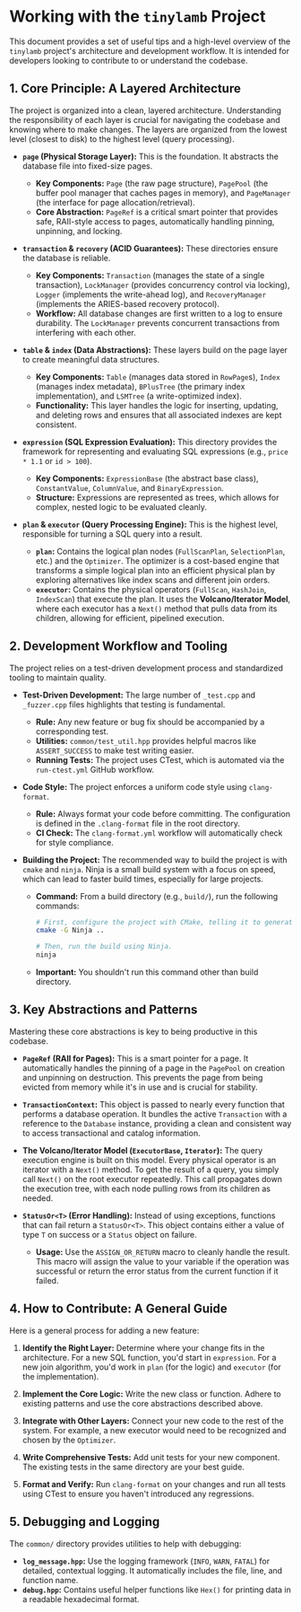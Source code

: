 # Working with the `tinylamb` Project

This document provides a set of useful tips and a high-level overview of the `tinylamb` project's architecture and development workflow. It is intended for developers looking to contribute to or understand the codebase.

## 1. Core Principle: A Layered Architecture

The project is organized into a clean, layered architecture. Understanding the responsibility of each layer is crucial for navigating the codebase and knowing where to make changes. The layers are organized from the lowest level (closest to disk) to the highest level (query processing).

-   **`page` (Physical Storage Layer):** This is the foundation. It abstracts the database file into fixed-size pages.
    -   **Key Components:** `Page` (the raw page structure), `PagePool` (the buffer pool manager that caches pages in memory), and `PageManager` (the interface for page allocation/retrieval).
    -   **Core Abstraction:** `PageRef` is a critical smart pointer that provides safe, RAII-style access to pages, automatically handling pinning, unpinning, and locking.

-   **`transaction` & `recovery` (ACID Guarantees):** These directories ensure the database is reliable.
    -   **Key Components:** `Transaction` (manages the state of a single transaction), `LockManager` (provides concurrency control via locking), `Logger` (implements the write-ahead log), and `RecoveryManager` (implements the ARIES-based recovery protocol).
    -   **Workflow:** All database changes are first written to a log to ensure durability. The `LockManager` prevents concurrent transactions from interfering with each other.

-   **`table` & `index` (Data Abstractions):** These layers build on the page layer to create meaningful data structures.
    -   **Key Components:** `Table` (manages data stored in `RowPage`s), `Index` (manages index metadata), `BPlusTree` (the primary index implementation), and `LSMTree` (a write-optimized index).
    -   **Functionality:** This layer handles the logic for inserting, updating, and deleting rows and ensures that all associated indexes are kept consistent.

-   **`expression` (SQL Expression Evaluation):** This directory provides the framework for representing and evaluating SQL expressions (e.g., `price * 1.1` or `id > 100`).
    -   **Key Components:** `ExpressionBase` (the abstract base class), `ConstantValue`, `ColumnValue`, and `BinaryExpression`.
    -   **Structure:** Expressions are represented as trees, which allows for complex, nested logic to be evaluated cleanly.

-   **`plan` & `executor` (Query Processing Engine):** This is the highest level, responsible for turning a SQL query into a result.
    -   **`plan`:** Contains the logical plan nodes (`FullScanPlan`, `SelectionPlan`, etc.) and the `Optimizer`. The optimizer is a cost-based engine that transforms a simple logical plan into an efficient physical plan by exploring alternatives like index scans and different join orders.
    -   **`executor`:** Contains the physical operators (`FullScan`, `HashJoin`, `IndexScan`) that execute the plan. It uses the **Volcano/Iterator Model**, where each executor has a `Next()` method that pulls data from its children, allowing for efficient, pipelined execution.

## 2. Development Workflow and Tooling

The project relies on a test-driven development process and standardized tooling to maintain quality.

-   **Test-Driven Development:** The large number of `_test.cpp` and `_fuzzer.cpp` files highlights that testing is fundamental.
    -   **Rule:** Any new feature or bug fix should be accompanied by a corresponding test.
    -   **Utilities:** `common/test_util.hpp` provides helpful macros like `ASSERT_SUCCESS` to make test writing easier.
    -   **Running Tests:** The project uses CTest, which is automated via the `run-ctest.yml` GitHub workflow.

-   **Code Style:** The project enforces a uniform code style using `clang-format`.
    -   **Rule:** Always format your code before committing. The configuration is defined in the `.clang-format` file in the root directory.
    -   **CI Check:** The `clang-format.yml` workflow will automatically check for style compliance.

-   **Building the Project:** The recommended way to build the project is with `cmake` and `ninja`. Ninja is a small build system with a focus on speed, which can lead to faster build times, especially for large projects.
    -   **Command:** From a build directory (e.g., `build/`), run the following commands:
        ```bash
        # First, configure the project with CMake, telling it to generate Ninja build files.
        cmake -G Ninja ..

        # Then, run the build using Ninja.
        ninja
        ```
    - **Important:** You shouldn't run this command other than build directory.

## 3. Key Abstractions and Patterns

Mastering these core abstractions is key to being productive in this codebase.

-   **`PageRef` (RAII for Pages):** This is a smart pointer for a page. It automatically handles the pinning of a page in the `PagePool` on creation and unpinning on destruction. This prevents the page from being evicted from memory while it's in use and is crucial for stability.

-   **`TransactionContext`:** This object is passed to nearly every function that performs a database operation. It bundles the active `Transaction` with a reference to the `Database` instance, providing a clean and consistent way to access transactional and catalog information.

-   **The Volcano/Iterator Model (`ExecutorBase`, `Iterator`):** The query execution engine is built on this model. Every physical operator is an iterator with a `Next()` method. To get the result of a query, you simply call `Next()` on the root executor repeatedly. This call propagates down the execution tree, with each node pulling rows from its children as needed.

-   **`StatusOr<T>` (Error Handling):** Instead of using exceptions, functions that can fail return a `StatusOr<T>`. This object contains either a value of type `T` on success or a `Status` object on failure.
    -   **Usage:** Use the `ASSIGN_OR_RETURN` macro to cleanly handle the result. This macro will assign the value to your variable if the operation was successful or return the error status from the current function if it failed.

## 4. How to Contribute: A General Guide

Here is a general process for adding a new feature:

1.  **Identify the Right Layer:** Determine where your change fits in the architecture. For a new SQL function, you'd start in `expression`. For a new join algorithm, you'd work in `plan` (for the logic) and `executor` (for the implementation).

2.  **Implement the Core Logic:** Write the new class or function. Adhere to existing patterns and use the core abstractions described above.

3.  **Integrate with Other Layers:** Connect your new code to the rest of the system. For example, a new executor would need to be recognized and chosen by the `Optimizer`.

4.  **Write Comprehensive Tests:** Add unit tests for your new component. The existing tests in the same directory are your best guide.

5.  **Format and Verify:** Run `clang-format` on your changes and run all tests using CTest to ensure you haven't introduced any regressions.

## 5. Debugging and Logging

The `common/` directory provides utilities to help with debugging:

-   **`log_message.hpp`:** Use the logging framework (`INFO`, `WARN`, `FATAL`) for detailed, contextual logging. It automatically includes the file, line, and function name.
-   **`debug.hpp`:** Contains useful helper functions like `Hex()` for printing data in a readable hexadecimal format.

